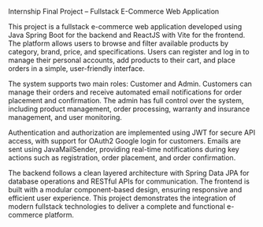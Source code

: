 Internship Final Project – Fullstack E-Commerce Web Application

This project is a fullstack e-commerce web application developed using Java Spring Boot for the backend and ReactJS with Vite for the frontend. The platform allows users to browse and filter available products by category, brand, price, and specifications. Users can register and log in to manage their personal accounts, add products to their cart, and place orders in a simple, user-friendly interface.

The system supports two main roles: Customer and Admin. Customers can manage their orders and receive automated email notifications for order placement and confirmation. The admin has full control over the system, including product management, order processing, warranty and insurance management, and user monitoring.

Authentication and authorization are implemented using JWT for secure API access, with support for OAuth2 Google login for customers. Emails are sent using JavaMailSender, providing real-time notifications during key actions such as registration, order placement, and order confirmation.

The backend follows a clean layered architecture with Spring Data JPA for database operations and RESTful APIs for communication. The frontend is built with a modular component-based design, ensuring responsive and efficient user experience. This project demonstrates the integration of modern fullstack technologies to deliver a complete and functional e-commerce platform.
